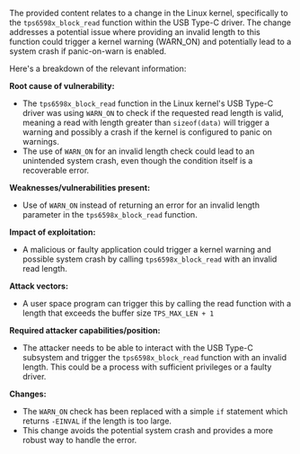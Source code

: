 The provided content relates to a change in the Linux kernel, specifically to the `tps6598x_block_read` function within the USB Type-C driver. The change addresses a potential issue where providing an invalid length to this function could trigger a kernel warning (WARN_ON) and potentially lead to a system crash if panic-on-warn is enabled.

Here's a breakdown of the relevant information:

**Root cause of vulnerability:**
- The `tps6598x_block_read` function in the Linux kernel's USB Type-C driver was using `WARN_ON` to check if the requested read length is valid, meaning a read with length greater than `sizeof(data)` will trigger a warning and possibly a crash if the kernel is configured to panic on warnings.
- The use of `WARN_ON` for an invalid length check could lead to an unintended system crash, even though the condition itself is a recoverable error.

**Weaknesses/vulnerabilities present:**
- Use of `WARN_ON` instead of returning an error for an invalid length parameter in the `tps6598x_block_read` function.

**Impact of exploitation:**
- A malicious or faulty application could trigger a kernel warning and possible system crash by calling `tps6598x_block_read` with an invalid read length.

**Attack vectors:**
- A user space program can trigger this by calling the read function with a length that exceeds the buffer size `TPS_MAX_LEN + 1`

**Required attacker capabilities/position:**
- The attacker needs to be able to interact with the USB Type-C subsystem and trigger the `tps6598x_block_read` function with an invalid length. This could be a process with sufficient privileges or a faulty driver.

**Changes:**
- The `WARN_ON` check has been replaced with a simple `if` statement which returns `-EINVAL` if the length is too large.
- This change avoids the potential system crash and provides a more robust way to handle the error.